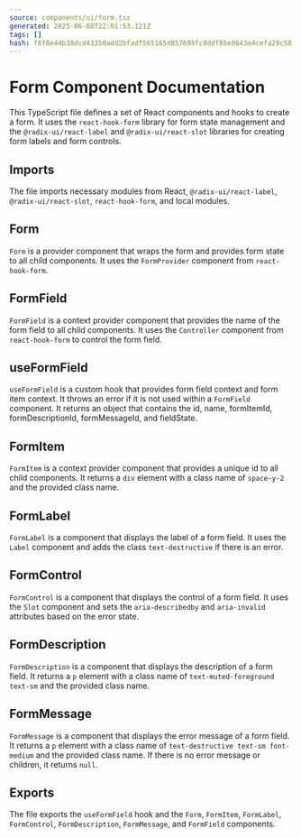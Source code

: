 ```yaml
---
source: components/ui/form.tsx
generated: 2025-06-08T22:01:53.121Z
tags: []
hash: f6f8e44b38dcd43350add2bfadf565165d857698fc8ddf85e8643e4cefa29c58
---
```


# Form Component Documentation

This TypeScript file defines a set of React components and hooks to create a form. It uses the `react-hook-form` library for form state management and the `@radix-ui/react-label` and `@radix-ui/react-slot` libraries for creating form labels and form controls.

## Imports

The file imports necessary modules from React, `@radix-ui/react-label`, `@radix-ui/react-slot`, `react-hook-form`, and local modules.

## Form

`Form` is a provider component that wraps the form and provides form state to all child components. It uses the `FormProvider` component from `react-hook-form`.

## FormField

`FormField` is a context provider component that provides the name of the form field to all child components. It uses the `Controller` component from `react-hook-form` to control the form field.

## useFormField

`useFormField` is a custom hook that provides form field context and form item context. It throws an error if it is not used within a `FormField` component. It returns an object that contains the id, name, formItemId, formDescriptionId, formMessageId, and fieldState.

## FormItem

`FormItem` is a context provider component that provides a unique id to all child components. It returns a `div` element with a class name of `space-y-2` and the provided class name.

## FormLabel

`FormLabel` is a component that displays the label of a form field. It uses the `Label` component and adds the class `text-destructive` if there is an error.

## FormControl

`FormControl` is a component that displays the control of a form field. It uses the `Slot` component and sets the `aria-describedby` and `aria-invalid` attributes based on the error state.

## FormDescription

`FormDescription` is a component that displays the description of a form field. It returns a `p` element with a class name of `text-muted-foreground text-sm` and the provided class name.

## FormMessage

`FormMessage` is a component that displays the error message of a form field. It returns a `p` element with a class name of `text-destructive text-sm font-medium` and the provided class name. If there is no error message or children, it returns `null`.

## Exports

The file exports the `useFormField` hook and the `Form`, `FormItem`, `FormLabel`, `FormControl`, `FormDescription`, `FormMessage`, and `FormField` components.